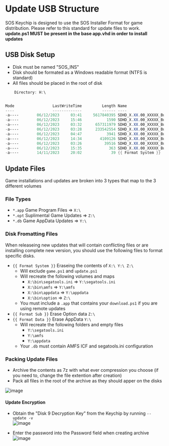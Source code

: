 
# Update USB Structure
SOS Keychip is designed to use the SOS Installer Format for game distribution. Please refer to this standard for update files to work.<br/>
**update.ps1 MUST be present in the base app.vhd in order to install updates**

## USB Disk Setup
* Disk must be named "SOS_INS"
* Disk should be formated as a Windows readable format (NTFS is standard)
* All files should be placed in the root of disk
```powershell
    Directory: H:\


Mode                 LastWriteTime         Length Name
----                 -------------         ------ ----
-a----        06/12/2023     03:41     5617840395 SDHD_X.XX.00_XXXXX_Bundled_SOS_INS_XXXXXXXX_0000_Base.app
-a----        06/12/2023     15:46           1590 SDHD_X.XX.00_XXXXX_Bundled_SOS_INS_XXXXXXXX_0000_Base.db
-a----        06/12/2023     03:32      657311979 SDHD_X.XX.00_XXXXX_Bundled_SOS_INS_XXXXXXXX_0099_Omnimix.opt
-a----        06/12/2023     03:28      233542554 SDHD_X.XX.00_XXXXX_Bundled_SOS_INS_XXXXXXXX_0100.opt
-a----        06/12/2023     04:47           3941 SDHD_X.XX.00_XXXXX_Bundled_SOS_INS_XXXXXXXX_9000_AppData.db
-a----        06/12/2023     14:34        4109126 SDHD_X.XX.00_XXXXX_Bundled_SOS_INS_XXXXXXXX_9000_RealCab.app
-a----        06/12/2023     03:26          39516 SDHD_X.XX.00_XXXXX_Bundled_SOS_INS_XXXXXXXX_9999_Suplimental.opt
-a----        06/12/2023     15:35            363 SDHD_X.XX.00_XXXXX_Bundled_SOS_INS_XXXXXXXX_Z9ML_vorekazari.db
-a----        14/11/2023     20:02             39 {{ Format System }}
```

## Update Files
Game installations and updates are broken into 3 types that map to the 3 different volumes
### File Types
* `*.app` Game Program Files => `X:\`
* `*.opt` Suplimental Game Updates => `Z:\`
* `*.db` Game AppData Updates => `Y:\`

### Disk Fromatting Files
When releaseing new updates that will contain conflicting files or are installing complete new version, you should use the following files to format specific disks.
* `{{ Format System }}` Eraseing the contents of `X:\ Y:\ Z:\`
  * Will exclude `game.ps1` and `update.ps1`
  * Will recreate the following volumes and maps
    * `X:\bin\segatools.ini` => `Y:\segatools.ini`
    * `X:\bin\amfs` => `Y:\amfs`
    * `X:\bin\appdata` => `Y:\appdata`
    * `X:\bin\option` => `Z:\`
  * You must include a `.app` that contains your `download.ps1` if you are using remote updates
* `{{ Format Sub }}` Erase Option data `Z:\`
* `{{ Format Data }}` Erase AppData `Y:\`
  * Will recreate the following folders and empty files
    * `Y:\segatools.ini`
    * `Y:\amfs`
    * `Y:\appdata`
  * Your `.db` must contain AMFS ICF and segatools.ini configuration

### Packing Update Files
* Archive the contents as 7z with what ever compression you choose (if you need to, change the file extention after creation)
* Pack all files in the root of the archive as they should apper on the disks

![image](https://github.com/UiharuKazari2008/SOS-Keychip/assets/15165770/1e114ad8-8411-40a3-b1f4-a3ca950e3037)

#### Update Encryption
* Obtain the "Disk 9 Decryption Key" from the Keychip by running `--update -v`<br/>
![image](https://github.com/UiharuKazari2008/SOS-Keychip/assets/15165770/fbb735f2-bcac-45db-bf63-bd56212449a9)

* Enter the password into the Password field when creating archive<br/>
![image](https://github.com/UiharuKazari2008/SOS-Keychip/assets/15165770/e94b325b-42c5-4a6f-877c-c4d4e8f155a2)
